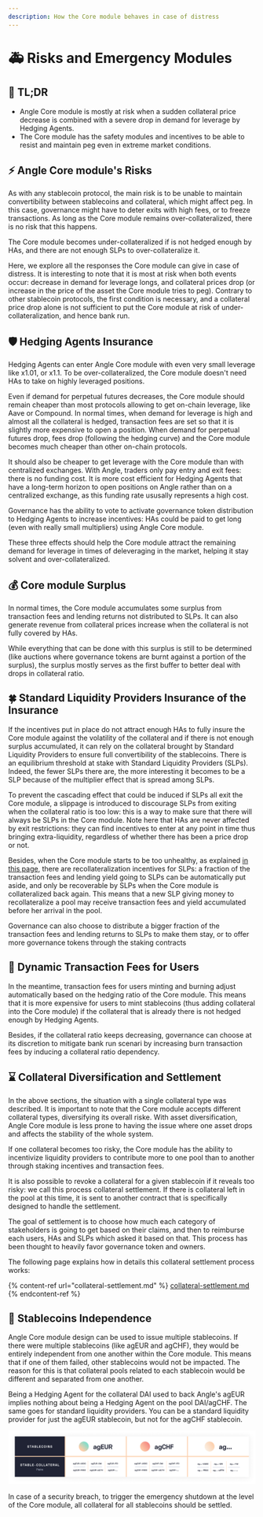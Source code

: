 ```yaml
---
description: How the Core module behaves in case of distress
---
```


# 🚑 Risks and Emergency Modules

## 🔎 TL;DR

- Angle Core module is mostly at risk when a sudden collateral price decrease is combined with a severe drop in demand for leverage by Hedging Agents.
- The Core module has the safety modules and incentives to be able to resist and maintain peg even in extreme market conditions.

## ⚡ Angle Core module's Risks

As with any stablecoin protocol, the main risk is to be unable to maintain convertibility between stablecoins and collateral, which might affect peg. In this case, governance might have to deter exits with high fees, or to freeze transactions. As long as the Core module remains over-collateralized, there is no risk that this happens.

The Core module becomes under-collateralized if is not hedged enough by HAs, and there are not enough SLPs to over-collateralize it.

Here, we explore all the responses the Core module can give in case of distress. It is interesting to note that it is most at risk when both events occur: decrease in demand for leverage longs, and collateral prices drop (or increase in the price of the asset the Core module tries to peg). Contrary to other stablecoin protocols, the first condition is necessary, and a collateral price drop alone is not sufficient to put the Core module at risk of under-collateralization, and hence bank run.

## 🛡️ Hedging Agents Insurance

Hedging Agents can enter Angle Core module with even very small leverage like x1.01, or x1.1. To be over-collateralized, the Core module doesn't need HAs to take on highly leveraged positions.

Even if demand for perpetual futures decreases, the Core module should remain cheaper than most protocols allowing to get on-chain leverage, like Aave or Compound. In normal times, when demand for leverage is high and almost all the collateral is hedged, transaction fees are set so that it is slightly more expensive to open a position. When demand for perpetual futures drop, fees drop (following the hedging curve) and the Core module becomes much cheaper than other on-chain protocols.

It should also be cheaper to get leverage with the Core module than with centralized exchanges. With Angle, traders only pay entry and exit fees: there is no funding cost. It is more cost efficient for Hedging Agents that have a long-term horizon to open positions on Angle rather than on a centralized exchange, as this funding rate ususally represents a high cost.

Governance has the ability to vote to activate governance token distribution to Hedging Agents to increase incentives: HAs could be paid to get long (even with really small multipliers) using Angle Core module.

These three effects should help the Core module attract the remaining demand for leverage in times of deleveraging in the market, helping it stay solvent and over-collateralized.

## 💰 Core module Surplus

In normal times, the Core module accumulates some surplus from transaction fees and lending returns not distributed to SLPs. It can also generate revenue from collateral prices increase when the collateral is not fully covered by HAs.

While everything that can be done with this surplus is still to be determined (like auctions where governance tokens are burnt against a portion of the surplus), the surplus mostly serves as the first buffer to better deal with drops in collateral ratio.

## 🍀 Standard Liquidity Providers Insurance of the Insurance

If the incentives put in place do not attract enough HAs to fully insure the Core module against the volatility of the collateral and if there is not enough surplus accumulated, it can rely on the collateral brought by Standard Liquidity Providers to ensure full convertibility of the stablecoins. There is an equilibrium threshold at stake with Standard Liquidity Providers (SLPs). Indeed, the fewer SLPs there are, the more interesting it becomes to be a SLP because of the multiplier effect that is spread among SLPs.

To prevent the cascading effect that could be induced if SLPs all exit the Core module, a slippage is introduced to discourage SLPs from exiting when the collateral ratio is too low: this is a way to make sure that there will always be SLPs in the Core module. Note here that HAs are never affected by exit restrictions: they can find incentives to enter at any point in time thus bringing extra-liquidity, regardless of whether there has been a price drop or not.

Besides, when the Core module starts to be too unhealthy, as explained [in this page](../standard-liquidity-providers/), there are recollateralization incentives for SLPs: a fraction of the transaction fees and lending yield going to SLPs can be automatically put aside, and only be recoverable by SLPs when the Core module is collateralized back again. This means that a new SLP giving money to recollateralize a pool may receive transaction fees and yield accumulated before her arrival in the pool.

Governance can also choose to distribute a bigger fraction of the transaction fees and lending returns to SLPs to make them stay, or to offer more governance tokens through the staking contracts

## 💱 Dynamic Transaction Fees for Users

In the meantime, transaction fees for users minting and burning adjust automatically based on the hedging ratio of the Core module. This means that it is more expensive for users to mint stablecoins (thus adding collateral into the Core module) if the collateral that is already there is not hedged enough by Hedging Agents.

Besides, if the collateral ratio keeps decreasing, governance can choose at its discretion to mitigate bank run scenari by increasing burn transaction fees by inducing a collateral ratio dependency.

## ⌛ Collateral Diversification and Settlement

In the above sections, the situation with a single collateral type was described. It is important to note that the Core module accepts different collateral types, diversifying its overall riske. With asset diversification, Angle Core module is less prone to having the issue where one asset drops and affects the stability of the whole system.

If one collateral becomes too risky, the Core module has the ability to incentivize liquidity providers to contribute more to one pool than to another through staking incentives and transaction fees.

It is also possible to revoke a collateral for a given stablecoin if it reveals too risky: we call this process collateral settlement. If there is collateral left in the pool at this time, it is sent to another contract that is specifically designed to handle the settlement.

The goal of settlement is to choose how much each category of stakeholders is going to get based on their claims, and then to reimburse each users, HAs and SLPs which asked it based on that. This process has been thought to heavily favor governance token and owners.

The following page explains how in details this collateral settlement process works:

{% content-ref url="collateral-settlement.md" %}
[collateral-settlement.md](collateral-settlement.md)
{% endcontent-ref %}

## 📜 Stablecoins Independence

Angle Core module design can be used to issue multiple stablecoins. If there were multiple stablecoins (like agEUR and agCHF), they would be entirely independent from one another within the Core module.
This means that if one of them failed, other stablecoins would not be impacted. The reason for this is that collateral pools related to each stablecoin would be different and separated from one another.

Being a Hedging Agent for the collateral DAI used to back Angle's agEUR implies nothing about being a Hedging Agent on the pool DAI/agCHF. The same goes for standard liquidity providers. You can be a standard liquidity provider for just the agEUR stablecoin, but not for the agCHF stablecoin.

![Core module collateral pools are different from one stablecoin to another](../../../.gitbook/assets/Docs-split_of_funds_in_the_protocol.jpg)

In case of a security breach, to trigger the emergency shutdown at the level of the Core module, all collateral for all stablecoins should be settled.
